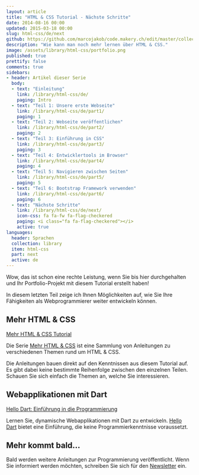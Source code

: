 ```yaml
---
layout: article
title: "HTML & CSS Tutorial - Nächste Schritte"
date: 2014-08-16 00:00
updated: 2015-03-18 00:00
slug: html-css/de/next
github: https://github.com/marcojakob/code.makery.ch/edit/master/collections/library/html-css-de-next.md
description: "Wie kann man noch mehr lernen über HTML & CSS."
image: /assets/library/html-css/portfolio.png
published: true
prettify: false
comments: true
sidebars:
- header: Artikel dieser Serie
  body:
  - text: "Einleitung"
    link: /library/html-css/de/
    paging: Intro
  - text: "Teil 1: Unsere erste Webseite"
    link: /library/html-css/de/part1/
    paging: 1
  - text: "Teil 2: Webseite veröffentlichen"
    link: /library/html-css/de/part2/
    paging: 2
  - text: "Teil 3: Einführung in CSS"
    link: /library/html-css/de/part3/
    paging: 3
  - text: "Teil 4: Entwicklertools im Browser"
    link: /library/html-css/de/part4/
    paging: 4
  - text: "Teil 5: Navigieren zwischen Seiten"
    link: /library/html-css/de/part5/
    paging: 5
  - text: "Teil 6: Bootstrap Framework verwenden"
    link: /library/html-css/de/part6/
    paging: 6
  - text: "Nächste Schritte"
    link: /library/html-css/de/next/
    icon-css: fa fa-fw fa-flag-checkered
    paging: <i class="fa fa-flag-checkered"></i>
    active: true
languages: 
  header: Sprachen
  collection: library
  item: html-css
  part: next
  active: de
---
```


Wow, das ist schon eine rechte Leistung, wenn Sie bis hier durchgehalten und Ihr Portfolio-Projekt mit diesem Tutorial erstellt haben!

In diesem letzten Teil zeige ich Ihnen Möglichkeiten auf, wie Sie Ihre Fähigkeiten als Webprogrammierer weiter entwickeln können.


## Mehr HTML & CSS

<a href="/library/more-html-css/de/" class="btn btn-warning"><i class="fa fa-hand-o-right"></i> Mehr HTML &amp; CSS Tutorial</a>

Die Serie [Mehr HTML & CSS](/library/more-html-css/de/) ist eine Sammlung von Anleitungen zu verschiedenen Themen rund um HTML & CSS. 

Die Anleitungen bauen direkt auf den Kenntnissen aus diesem Tutorial auf. Es gibt dabei keine bestimmte Reihenfolge zwischen den einzelnen Teilen. Schauen Sie sich einfach die Themen an, welche Sie interessieren.


## Webapplikationen mit Dart

<a href="/library/hello-dart/de/" class="btn btn-warning"><i class="fa fa-hand-o-right"></i> Hello Dart: Einführung in die Programmierung</a>

Lernen Sie, dynamische Webapplikationen mit Dart zu entwickeln. [Hello Dart](/library/hello-dart/de/) bietet eine Einführung, die keine Programmierkenntnisse voraussetzt.


## Mehr kommt bald...

Bald werden weitere Anleitungen zur Programmierung veröffentlicht. Wenn Sie informiert werden möchten, schreiben Sie sich für den [Newsletter](https://tinyletter.com/codemakery) ein.